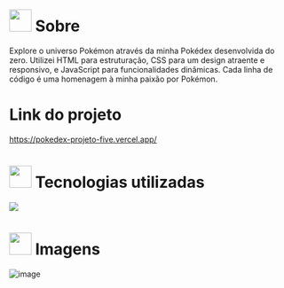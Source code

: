 # <img height="40" src="https://user-images.githubusercontent.com/84249945/219458363-0df46081-95bd-4878-a828-541457541cbd.png"/> Sobre
Explore o universo Pokémon através da minha Pokédex desenvolvida do zero. Utilizei HTML para estruturação, CSS para um design atraente e responsivo, e JavaScript para funcionalidades dinâmicas. Cada linha de código é uma homenagem à minha paixão por Pokémon.



# Link do projeto
https://pokedex-projeto-five.vercel.app/


# <img height="40" src="https://user-images.githubusercontent.com/84249945/219471565-77dd520e-41ee-41f8-8fb9-0e259535a867.png"/> Tecnologias utilizadas
<p>
  <a href="https://skillicons.dev">
    <img src="https://skillicons.dev/icons?i=html,css,js" />
  </a>
</p>

# <img height="40" src="https://user-images.githubusercontent.com/84249945/219472556-367952b0-d430-495e-87b9-3f4611bdab21.png" /> Imagens

![image](https://github.com/lucas23455/Contador_Caractere/assets/80688055/c4e43eed-99c1-4a57-86bf-23f42d925e5e)











